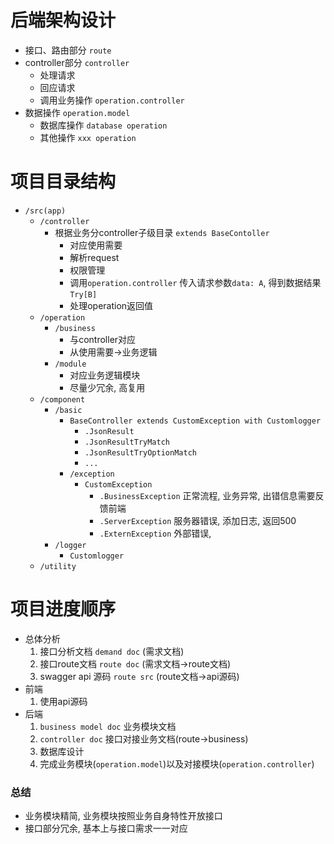 # 后端架构设计
- 接口、路由部分 `route`
- controller部分 `controller`
  - 处理请求
  - 回应请求
  - 调用业务操作 `operation.controller`
- 数据操作 `operation.model`
  - 数据库操作 `database operation`
  - 其他操作 `xxx operation`

# 项目目录结构
- `/src(app)`
    - `/controller`
        - 根据业务分controller子级目录 `extends BaseContoller`
            - 对应使用需要
            - 解析request
            - 权限管理
            - 调用`operation.controller` 传入请求参数`data: A`, 得到数据结果`Try[B]`
            - 处理operation返回值
    - `/operation`
        - `/business`
            - 与controller对应
            - 从使用需要->业务逻辑
        - `/module`
            - 对应业务逻辑模块
            - 尽量少冗余, 高复用
    - `/component`
        - `/basic`
            - `BaseController extends CustomException with Customlogger`
                - `.JsonResult`
                - `.JsonResultTryMatch`
                - `.JsonResultTryOptionMatch`
                - `...`
            - `/exception`
                - `CustomException`
                    - `.BusinessException` 正常流程, 业务异常, 出错信息需要反馈前端
                    - `.ServerException` 服务器错误, 添加日志, 返回500
                    - `.ExternException` 外部错误,
        - `/logger`
            - `Customlogger`
    - `/utility`

# 项目进度顺序
- 总体分析
    1. 接口分析文档 `demand doc` (需求文档)
    1. 接口route文档 `route doc` (需求文档->route文档)
    1. swagger api 源码 `route src` (route文档->api源码)
- 前端
    1. 使用api源码
- 后端
    1. `business model doc` 业务模块文档
    1. `controller doc` 接口对接业务文档(route->business)
    1. 数据库设计
    1. 完成业务模块(`operation.model`)以及对接模块(`operation.controller`)


### 总结
- 业务模块精简, 业务模块按照业务自身特性开放接口
- 接口部分冗余, 基本上与接口需求一一对应